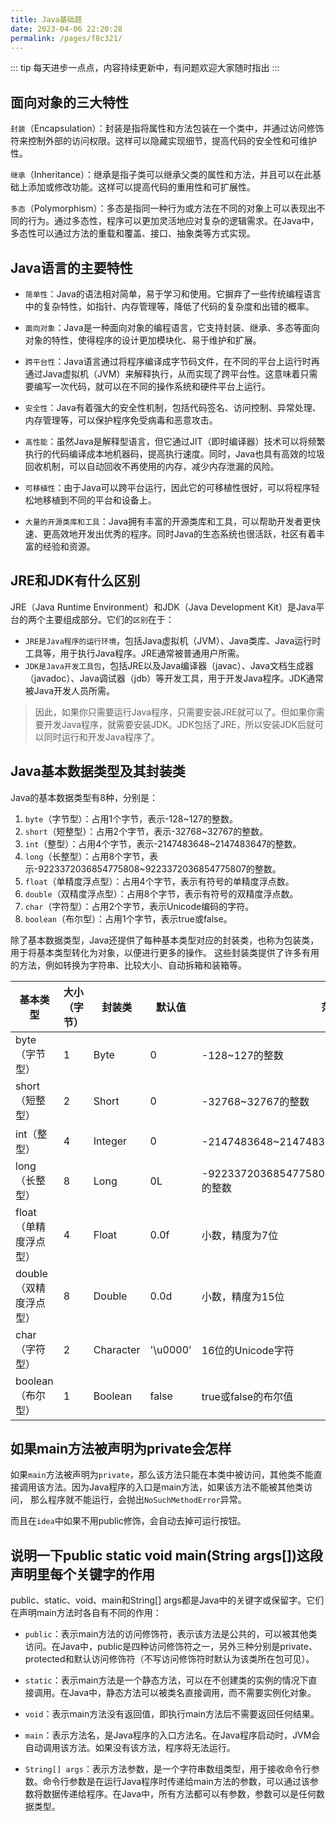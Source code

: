 ```yaml
---
title: Java基础题
date: 2023-04-06 22:20:28
permalink: /pages/f8c321/
---
```

::: tip
每天进步一点点，内容持续更新中，有问题欢迎大家随时指出
:::

## 面向对象的三大特性
`封装`（Encapsulation）：封装是指将属性和方法包装在一个类中，并通过访问修饰符来控制外部的访问权限。这样可以隐藏实现细节，提高代码的安全性和可维护性。

`继承`（Inheritance）：继承是指子类可以继承父类的属性和方法，并且可以在此基础上添加或修改功能。这样可以提高代码的重用性和可扩展性。

`多态`（Polymorphism）：多态是指同一种行为或方法在不同的对象上可以表现出不同的行为。通过多态性，程序可以更加灵活地应对复杂的逻辑需求。在Java中，多态性可以通过方法的重载和覆盖、接口、抽象类等方式实现。
## Java语言的主要特性
- `简单性`：Java的语法相对简单，易于学习和使用。它摒弃了一些传统编程语言中的复杂特性，如指针、内存管理等，降低了代码的复杂度和出错的概率。

- `面向对象`：Java是一种面向对象的编程语言，它支持封装、继承、多态等面向对象的特性，使得程序的设计更加模块化、易于维护和扩展。

- `跨平台性`：Java语言通过将程序编译成字节码文件，在不同的平台上运行时再通过Java虚拟机（JVM）来解释执行，从而实现了跨平台性。这意味着只需要编写一次代码，就可以在不同的操作系统和硬件平台上运行。

- `安全性`：Java有着强大的安全性机制，包括代码签名、访问控制、异常处理、内存管理等，可以保护程序免受病毒和恶意攻击。

- `高性能`：虽然Java是解释型语言，但它通过JIT（即时编译器）技术可以将频繁执行的代码编译成本地机器码，提高执行速度。同时，Java也具有高效的垃圾回收机制，可以自动回收不再使用的内存，减少内存泄漏的风险。

- `可移植性`：由于Java可以跨平台运行，因此它的可移植性很好，可以将程序轻松地移植到不同的平台和设备上。

- `大量的开源类库和工具`：Java拥有丰富的开源类库和工具，可以帮助开发者更快速、更高效地开发出优秀的程序。同时Java的生态系统也很活跃，社区有着丰富的经验和资源。
## JRE和JDK有什么区别
JRE（Java Runtime Environment）和JDK（Java Development Kit）是Java平台的两个主要组成部分。它们的`区别`在于：
- `JRE是Java程序的运行环境`，包括Java虚拟机（JVM）、Java类库、Java运行时工具等，用于执行Java程序。JRE通常被普通用户所需。
- `JDK是Java开发工具包`，包括JRE以及Java编译器（javac）、Java文档生成器（javadoc）、Java调试器（jdb）等开发工具，用于开发Java程序。JDK通常被Java开发人员所需。
> 因此，如果你只需要运行Java程序，只需要安装JRE就可以了。但如果你需要开发Java程序，就需要安装JDK。JDK包括了JRE，所以安装JDK后就可以同时运行和开发Java程序了。
## Java基本数据类型及其封装类
Java的基本数据类型有8种，分别是：

1. `byte`（字节型）：占用1个字节，表示-128~127的整数。
2. `short`（短整型）：占用2个字节，表示-32768~32767的整数。
3. `int`（整型）：占用4个字节，表示-2147483648~2147483647的整数。
4. `long`（长整型）：占用8个字节，表示-9223372036854775808~9223372036854775807的整数。
5. `float`（单精度浮点型）：占用4个字节，表示有符号的单精度浮点数。
6. `double`（双精度浮点型）：占用8个字节，表示有符号的双精度浮点数。
7. `char`（字符型）：占用2个字节，表示Unicode编码的字符。
8. `boolean`（布尔型）：占用1个字节，表示true或false。


除了基本数据类型，Java还提供了每种基本类型对应的封装类，也称为包装类，用于将基本类型转化为对象，以便进行更多的操作。
这些封装类提供了许多有用的方法，例如转换为字符串、比较大小、自动拆箱和装箱等。

| 基本类型	          |大小（字节）	|封装类	|默认值	| 范围                                          |
|----------------| ----  | ----  | ----  |---------------------------------------------|
| byte（字节型）	     |1	|Byte	    |0	    | -128~127的整数                                 |
| short（短整型）	    |2	|Short	    |0	    | -32768~32767的整数                             |
| int（整型）	       |4	|Integer	|0	    | -2147483648~2147483647的整数                   |
| long（长整型）	     |8	|Long	    |0L	    | -9223372036854775808~9223372036854775807的整数 |
| float（单精度浮点型）  |4	|Float	    |0.0f   | 小数，精度为7位                                    |
| double（双精度浮点型） |8	|Double	    |0.0d   | 小数，精度为15位                                   |
| char（字符型）	     |2	|Character	|'\u0000'	| 16位的Unicode字符                               |
| boolean（布尔型）   |1	|Boolean	|false	| true或false的布尔值                              |

## 如果main方法被声明为private会怎样
如果`main`方法被声明为`private`，那么该方法只能在本类中被访问，其他类不能直接调用该方法。因为Java程序的入口是main方法，如果该方法不能被其他类访问，
那么程序就不能运行，会抛出`NoSuchMethodError`异常。

而且在`idea`中如果不用public修饰，会自动去掉可运行按钮。
## 说明一下public static void main(String args[])这段声明里每个关键字的作用
public、static、void、main和String[] args都是Java中的关键字或保留字。它们在声明main方法时各自有不同的作用：

- `public`：表示main方法的访问修饰符，表示该方法是公共的，可以被其他类访问。在Java中，public是四种访问修饰符之一，另外三种分别是private、protected和默认访问修饰符（不写访问修饰符时默认为该类所在包可见）。

- `static`：表示main方法是一个静态方法，可以在不创建类的实例的情况下直接调用。在Java中，静态方法可以被类名直接调用，而不需要实例化对象。

- `void`：表示main方法没有返回值，即执行main方法后不需要返回任何结果。

- `main`：表示方法名，是Java程序的入口方法名。在Java程序启动时，JVM会自动调用该方法。如果没有该方法，程序将无法运行。

- `String[] args`：表示方法参数，是一个字符串数组类型，用于接收命令行参数。命令行参数是在运行Java程序时传递给main方法的参数，可以通过该参数将数据传递给程序。在Java中，所有方法都可以有参数，参数可以是任何数据类型。